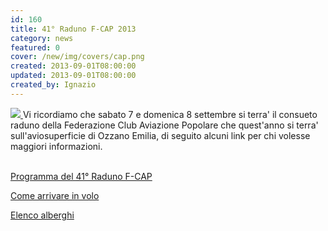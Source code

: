 ```yaml
---
id: 160
title: 41° Raduno F-CAP 2013
category: news
featured: 0
cover: /new/img/covers/cap.png
created: 2013-09-01T08:00:00
updated: 2013-09-01T08:00:00
created_by: Ignazio
---
```


<a href="/new/img/stories/2013-raduno-locandina.jpg" target="_blank">
    <img class="float-start mr-3 w-[300px]" src="/new/img/stories/2013-raduno-locandina.jpg"/>
</a>
Vi ricordiamo che sabato 7 e domenica 8 settembre si terra' il consueto raduno della Federazione Club Aviazione Popolare che quest'anno si terra' sull'aviosuperficie di Ozzano Emilia, di seguito alcuni link per chi volesse maggiori informazioni.<br />
<br />

<a href="http://www.federazionecap.it/new/news/128-2013-raduno-fcap-prog">Programma del 41° Raduno F-CAP</a>

<a href="http://www.federazionecap.it/new/news/129-2013-raduno-fcap-instr">Come arrivare in volo</a>

<a href="http://www.federazionecap.it/new/news/130-2013-raduno-fcap-alberghi">Elenco alberghi</a>
